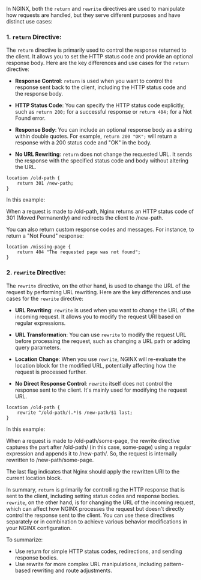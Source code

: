 In NGINX, both the `return` and `rewrite` directives are used to manipulate how requests are handled, but they serve different purposes and have distinct use cases:

### 1. `return` Directive:

The `return` directive is primarily used to control the response returned to the client. It allows you to set the HTTP status code and provide an optional response body. Here are the key differences and use cases for the `return` directive:

- **Response Control**: `return` is used when you want to control the response sent back to the client, including the HTTP status code and the response body.

- **HTTP Status Code**: You can specify the HTTP status code explicitly, such as `return 200;` for a successful response or `return 404;` for a Not Found error.

- **Response Body**: You can include an optional response body as a string within double quotes. For example, `return 200 "OK";` will return a response with a 200 status code and "OK" in the body.

- **No URL Rewriting**: `return` does not change the requested URL. It sends the response with the specified status code and body without altering the URL.

```nginx
location /old-path {
    return 301 /new-path;
}
```
In this example:

When a request is made to /old-path, Nginx returns an HTTP status code of 301 (Moved Permanently) and redirects the client to /new-path.

You can also return custom response codes and messages. For instance, to return a "Not Found" response:

```nginx
location /missing-page {
    return 404 "The requested page was not found";
}
```

### 2. `rewrite` Directive:

The `rewrite` directive, on the other hand, is used to change the URL of the request by performing URL rewriting. Here are the key differences and use cases for the `rewrite` directive:

- **URL Rewriting**: `rewrite` is used when you want to change the URL of the incoming request. It allows you to modify the request URI based on regular expressions.

- **URL Transformation**: You can use `rewrite` to modify the request URL before processing the request, such as changing a URL path or adding query parameters.

- **Location Change**: When you use `rewrite`, NGINX will re-evaluate the location block for the modified URL, potentially affecting how the request is processed further.

- **No Direct Response Control**: `rewrite` itself does not control the response sent to the client. It's mainly used for modifying the request URL.

```nginx
location /old-path {
    rewrite ^/old-path/(.*)$ /new-path/$1 last;
}
```
In this example:

When a request is made to /old-path/some-page, the rewrite directive captures the part after /old-path/ (in this case, some-page) using a regular expression and appends it to /new-path/. So, the request is internally rewritten to /new-path/some-page.

The last flag indicates that Nginx should apply the rewritten URI to the current location block.

In summary, `return` is primarily for controlling the HTTP response that is sent to the client, including setting status codes and response bodies. `rewrite`, on the other hand, is for changing the URL of the incoming request, which can affect how NGINX processes the request but doesn't directly control the response sent to the client. You can use these directives separately or in combination to achieve various behavior modifications in your NGINX configuration.

To summarize:

* Use return for simple HTTP status codes, redirections, and sending response bodies.
* Use rewrite for more complex URL manipulations, including pattern-based rewriting and route adjustments.
